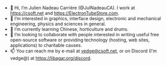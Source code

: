 - 👋 Hi, I’m Julien Nadeau Carrière (@JulNadeauCA). I work at https://csoft.net and https://ElectronTubeStore.com.
- 👀 I’m interested in graphics, interface design, electronic and mechanical engineering, physics and sciences in general.
- 🌱 I’m currently learning Chinese, horticulture and drums.
- 💞️ I’m looking to collaborate with people interested in writing useful free open-source software or providing technology (hosting, web sites, applications) to charitable causes.
- 📫 You can reach me by e-mail at vedge@csoft.net, or on Discord (I'm vedge@) at https://libagar.org/discord.

<!---
JulNadeauCA/JulNadeauCA is a ✨ special ✨ repository because its `README.md` (this file) appears on your GitHub profile.
You can click the Preview link to take a look at your changes.
--->
